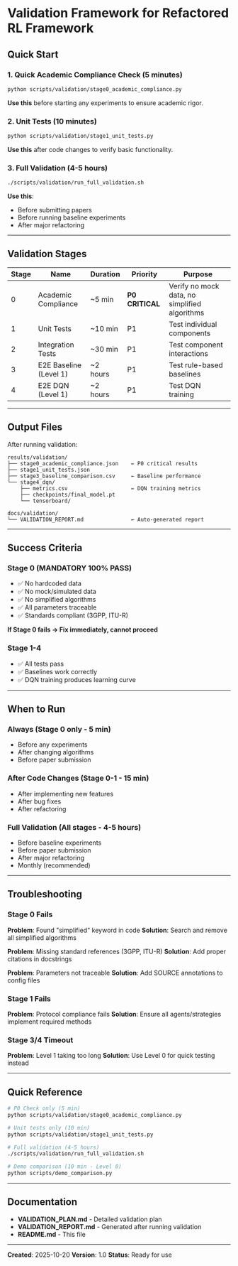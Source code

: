# Validation Framework for Refactored RL Framework

## Quick Start

### 1. Quick Academic Compliance Check (5 minutes)
```bash
python scripts/validation/stage0_academic_compliance.py
```

**Use this** before starting any experiments to ensure academic rigor.

### 2. Unit Tests (10 minutes)
```bash
python scripts/validation/stage1_unit_tests.py
```

**Use this** after code changes to verify basic functionality.

### 3. Full Validation (4-5 hours)
```bash
./scripts/validation/run_full_validation.sh
```

**Use this**:
- Before submitting papers
- Before running baseline experiments
- After major refactoring

---

## Validation Stages

| Stage | Name | Duration | Priority | Purpose |
|-------|------|----------|----------|---------|
| 0 | Academic Compliance | ~5 min | **P0 CRITICAL** | Verify no mock data, no simplified algorithms |
| 1 | Unit Tests | ~10 min | P1 | Test individual components |
| 2 | Integration Tests | ~30 min | P1 | Test component interactions |
| 3 | E2E Baseline (Level 1) | ~2 hours | P1 | Test rule-based baselines |
| 4 | E2E DQN (Level 1) | ~2 hours | P1 | Test DQN training |

---

## Output Files

After running validation:

```
results/validation/
├── stage0_academic_compliance.json    ← P0 critical results
├── stage1_unit_tests.json
├── stage3_baseline_comparison.csv     ← Baseline performance
└── stage4_dqn/
    ├── metrics.csv                    ← DQN training metrics
    ├── checkpoints/final_model.pt
    └── tensorboard/

docs/validation/
└── VALIDATION_REPORT.md               ← Auto-generated report
```

---

## Success Criteria

### Stage 0 (MANDATORY 100% PASS)
- ✅ No hardcoded data
- ✅ No mock/simulated data
- ✅ No simplified algorithms
- ✅ All parameters traceable
- ✅ Standards compliant (3GPP, ITU-R)

**If Stage 0 fails → Fix immediately, cannot proceed**

### Stage 1-4
- ✅ All tests pass
- ✅ Baselines work correctly
- ✅ DQN training produces learning curve

---

## When to Run

### Always (Stage 0 only - 5 min)
- Before any experiments
- After changing algorithms
- Before paper submission

### After Code Changes (Stage 0-1 - 15 min)
- After implementing new features
- After bug fixes
- After refactoring

### Full Validation (All stages - 4-5 hours)
- Before baseline experiments
- Before paper submission
- After major refactoring
- Monthly (recommended)

---

## Troubleshooting

### Stage 0 Fails
**Problem**: Found "simplified" keyword in code
**Solution**: Search and remove all simplified algorithms

**Problem**: Missing standard references (3GPP, ITU-R)
**Solution**: Add proper citations in docstrings

**Problem**: Parameters not traceable
**Solution**: Add SOURCE annotations to config files

### Stage 1 Fails
**Problem**: Protocol compliance fails
**Solution**: Ensure all agents/strategies implement required methods

### Stage 3/4 Timeout
**Problem**: Level 1 taking too long
**Solution**: Use Level 0 for quick testing instead

---

## Quick Reference

```bash
# P0 Check only (5 min)
python scripts/validation/stage0_academic_compliance.py

# Unit tests only (10 min)
python scripts/validation/stage1_unit_tests.py

# Full validation (4-5 hours)
./scripts/validation/run_full_validation.sh

# Demo comparison (10 min - Level 0)
python scripts/demo_comparison.py
```

---

## Documentation

- **VALIDATION_PLAN.md** - Detailed validation plan
- **VALIDATION_REPORT.md** - Generated after running validation
- **README.md** - This file

---

**Created**: 2025-10-20
**Version**: 1.0
**Status**: Ready for use
